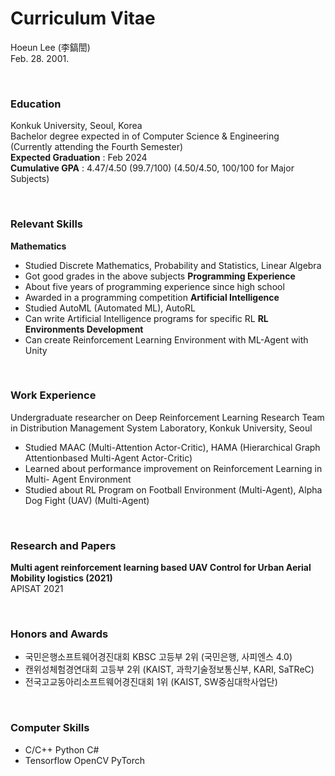 # Curriculum Vitae
Hoeun Lee (李鎬誾) <br> Feb. 28. 2001.

<br>

### Education
Konkuk University, Seoul, Korea <br>
Bachelor degree expected in of Computer Science & Engineering <br>
(Currently attending the Fourth Semester) <br>
**Expected Graduation** : Feb 2024 <br>
**Cumulative GPA** : 4.47/4.50 (99.7/100) (4.50/4.50, 100/100 for Major Subjects) 

<br>

### Relevant Skills
**Mathematics**
- Studied Discrete Mathematics, Probability and Statistics, Linear Algebra
- Got good grades in the above subjects
**Programming Experience**
- About five years of programming experience since high school
- Awarded in a programming competition
**Artificial Intelligence**
- Studied AutoML (Automated ML), AutoRL
- Can write Artificial Intelligence programs for specific RL **RL Environments Development**
- Can create Reinforcement Learning Environment with ML-Agent with Unity

<br>

### Work Experience
Undergraduate researcher on Deep Reinforcement Learning Research Team
in Distribution Management System Laboratory, Konkuk University, Seoul
- Studied MAAC (Multi-Attention Actor-Critic), HAMA (Hierarchical Graph Attentionbased
Multi-Agent Actor-Critic)
- Learned about performance improvement on Reinforcement Learning in Multi-
Agent Environment
- Studied about RL Program on Football Environment (Multi-Agent), Alpha Dog
Fight (UAV) (Multi-Agent)

<br>

### Research and Papers
**Multi agent reinforcement learning based UAV Control for Urban Aerial Mobility logistics (2021)** <br> APISAT 2021

<br>

### Honors and Awards
- 국민은행소프트웨어경진대회 KBSC 고등부 2위 (국민은행, 사피엔스 4.0)
- 캔위성체험경연대회 고등부 2위 (KAIST, 과학기술정보통신부, KARI, SaTReC)
- 전국고교동아리소프트웨어경진대회 1위 (KAIST, SW중심대학사업단)

<br>

### Computer Skills
- C/C++ Python C#
- Tensorflow OpenCV PyTorch
